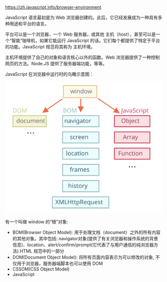 https://zh.javascript.info/browser-environment

JavaScript 语言最初是为 Web 浏览器创建的。此后，它已经发展成为一种具有多种用途和平台的语言。

平台可以是一个浏览器，一个 Web 服务器，或其他 主机（host），甚至可以是一个“智能”咖啡机，如果它能运行 JavaScript 的话。它们每个都提供了特定于平台的功能。JavaScript 规范将其称为 主机环境。

主机环境提供了自己的对象和语言核心以外的函数。Web 浏览器提供了一种控制网页的方法。Node.JS 提供了服务器端功能，等等。

JavaScript 在浏览器中运行时的鸟瞰示意图：

<img src="./assets/windowObjects.svg">

有一个叫做 window 的“根”对象:
- BOM(Browser Object Model): 用于处理文档（document）之外的所有内容的其他对象。其中包括: navigator对象(提供了有关浏览器和操作系统的背景信息)、location、alert/confirm/prompt(它代表了与用户通信的纯浏览器方法).HTML 规范中的一部分
- DOM(Document Object Model): 将所有页面内容表示为可以修改的对象, 不仅用于浏览器，服务器端脚本也可以使用 DOM
- CSSOM(CSS Object Model)
- JavaScript